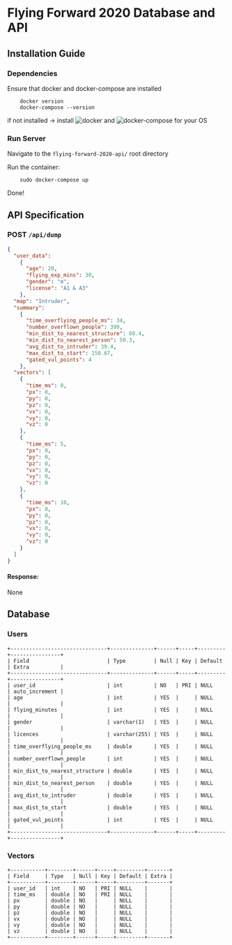 # Flying Forward 2020 Database and API

## Installation Guide

### Dependencies
Ensure that docker and docker-compose are installed

        docker version
        docker-compose --version
        
if not installed -> install ![docker](https://docs.docker.com/get-docker/) and ![docker-compose](https://docs.docker.com/compose/install/) for your OS


### Run Server
Navigate to the `flying-forward-2020-api/` root directory
        
Run the container:
        
        sudo docker-compose up

Done!

## API Specification 

### POST `/api/dump` 
```json
{
  "user_data":
    {
      "age": 20,
      "flying_exp_mins": 30,
      "gender": "m",
      "license": "A1 & A3" 
    },
  "map": "Intruder",
  "summary": 
    {
      "time_overflying_people_ms": 34,
      "number_overflown_people": 399,
      "min_dist_to_nearest_structure": 60.4,
      "min_dist_to_nearest_person": 50.3,
      "avg_dist_to_intruder": 39.4,
      "max_dist_to_start": 150.67,
      "gated_vul_points": 4
    },
  "vectors": [
    {
      "time_ms": 0,
      "px": 0,
      "py": 0,
      "pz": 0,
      "vx": 0,
      "vy": 0,
      "vz": 0
    },
    {
      "time_ms": 5,
      "px": 0,
      "py": 0,
      "pz": 0,
      "vx": 0,
      "vy": 0,
      "vz": 0
    },
    {
      "time_ms": 10,
      "px": 0,
      "py": 0,
      "pz": 0,
      "vx": 0,
      "vy": 0,
      "vz": 0
    }
  ]
}
```

#### Response:
None

## Database
### Users
```
+-------------------------------+--------------+------+-----+---------+----------------+
| Field                         | Type         | Null | Key | Default | Extra          |
+-------------------------------+--------------+------+-----+---------+----------------+
| user_id                       | int          | NO   | PRI | NULL    | auto_increment |
| age                           | int          | YES  |     | NULL    |                |
| flying_minutes                | int          | YES  |     | NULL    |                |
| gender                        | varchar(1)   | YES  |     | NULL    |                |
| licences                      | varchar(255) | YES  |     | NULL    |                |
| time_overflying_people_ms     | double       | YES  |     | NULL    |                |
| number_overflown_people       | int          | YES  |     | NULL    |                |
| min_dist_to_nearest_structure | double       | YES  |     | NULL    |                |
| min_dist_to_nearest_person    | double       | YES  |     | NULL    |                |
| avg_dist_to_intruder          | double       | YES  |     | NULL    |                |
| max_dist_to_start             | double       | YES  |     | NULL    |                |
| gated_vul_points              | int          | YES  |     | NULL    |                |
+-------------------------------+--------------+------+-----+---------+----------------+

```
### Vectors
```
+-----------+--------+------+-----+---------+-------+
| Field     | Type   | Null | Key | Default | Extra |
+-----------+--------+------+-----+---------+-------+
| user_id   | int    | NO   | PRI | NULL    |       |
| time_ms   | double | NO   | PRI | NULL    |       |
| px        | double | NO   |     | NULL    |       |
| py        | double | NO   |     | NULL    |       |
| pz        | double | NO   |     | NULL    |       |
| vx        | double | NO   |     | NULL    |       |
| vy        | double | NO   |     | NULL    |       |
| vz        | double | NO   |     | NULL    |       |
+-----------+--------+------+-----+---------+-------+
```
